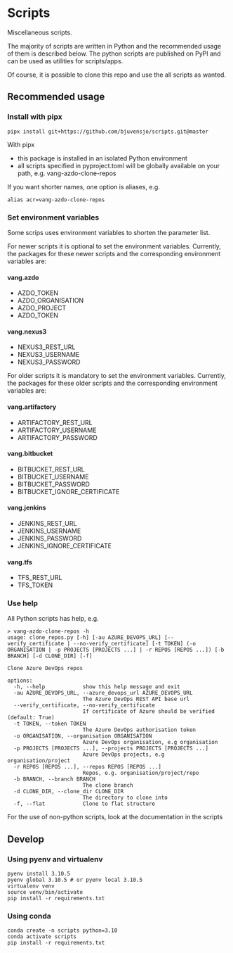 # Scripts

Miscellaneous scripts.

The majority of scripts are written in Python and the recommended usage of them is described below.
The python scripts are published on PyPI and can be used as utilities for scripts/apps.

Of course, it is possible to clone this repo and use the all scripts as wanted.

## Recommended usage

### Install with pipx

    pipx install git+https://github.com/bjuvensjo/scripts.git@master

With pipx 

* this package is installed in an isolated Python environment
* all scripts specified in pyproject.toml will be globally available on your path, e.g. vang-azdo-clone-repos

If you want shorter names, one option is aliases, e.g. 

    alias acr=vang-azdo-clone-repos

### Set environment variables

Some scrips uses environment variables to shorten the parameter list. 

For newer scripts it is optional to set the environment variables. 
Currently, the packages for these newer scripts and the corresponding environment variables are:

#### vang.azdo

* AZDO_TOKEN
* AZDO_ORGANISATION
* AZDO_PROJECT
* AZDO_TOKEN

#### vang.nexus3
 
* NEXUS3_REST_URL
* NEXUS3_USERNAME
* NEXUS3_PASSWORD

For older scripts it is mandatory to set the environment variables. 
Currently, the packages for these older scripts and the corresponding environment variables are:


#### vang.artifactory
 
* ARTIFACTORY_REST_URL
* ARTIFACTORY_USERNAME
* ARTIFACTORY_PASSWORD

#### vang.bitbucket
 
* BITBUCKET_REST_URL
* BITBUCKET_USERNAME
* BITBUCKET_PASSWORD
* BITBUCKET_IGNORE_CERTIFICATE 

#### vang.jenkins
 
* JENKINS_REST_URL
* JENKINS_USERNAME
* JENKINS_PASSWORD
* JENKINS_IGNORE_CERTIFICATE

#### vang.tfs
 
* TFS_REST_URL
* TFS_TOKEN

### Use help

All Python scripts has help, e.g.

    > vang-azdo-clone-repos -h
    usage: clone_repos.py [-h] [-au AZURE_DEVOPS_URL] [--verify_certificate | --no-verify_certificate] [-t TOKEN] (-o ORGANISATION | -p PROJECTS [PROJECTS ...] | -r REPOS [REPOS ...]) [-b BRANCH] [-d CLONE_DIR] [-f]
    
    Clone Azure DevOps repos
    
    options:
      -h, --help            show this help message and exit
      -au AZURE_DEVOPS_URL, --azure_devops_url AZURE_DEVOPS_URL
                            The Azure DevOps REST API base url
      --verify_certificate, --no-verify_certificate
                            If certificate of Azure should be verified (default: True)
      -t TOKEN, --token TOKEN
                            The Azure DevOps authorisation token
      -o ORGANISATION, --organisation ORGANISATION
                            Azure DevOps organisation, e.g organisation
      -p PROJECTS [PROJECTS ...], --projects PROJECTS [PROJECTS ...]
                            Azure DevOps projects, e.g organisation/project
      -r REPOS [REPOS ...], --repos REPOS [REPOS ...]
                            Repos, e.g. organisation/project/repo
      -b BRANCH, --branch BRANCH
                            The clone branch
      -d CLONE_DIR, --clone_dir CLONE_DIR
                            The directory to clone into
      -f, --flat            Clone to flat structure

For the use of non-python scripts, look at the documentation in the scripts
      
## Develop
### Using pyenv and virtualenv

    pyenv install 3.10.5
    pyenv global 3.10.5 # or pyenv local 3.10.5
    virtualenv venv
    source venv/bin/activate
    pip install -r requirements.txt

### Using conda

    conda create -n scripts python=3.10 
    conda activate scripts
    pip install -r requirements.txt
